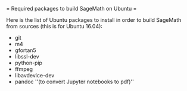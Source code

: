 = Required packages to build SageMath on Ubuntu =

Here is the list of Ubuntu packages to install in order to build SageMath from sources (this is for Ubuntu 16.04):
 * git
 * m4
 * gfortan5
 * libssl-dev
 * python-pip
 * ffmpeg
 * libavdevice-dev
 * pandoc   ''(to convert Jupyter notebooks to pdf)''  
